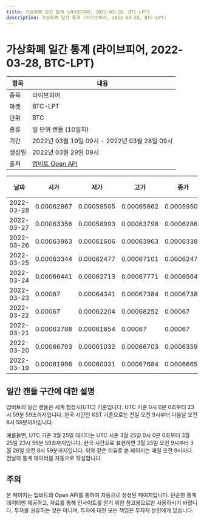 ```yaml
---
title: 가상화폐 일간 통계 (라이브피어, 2022-03-28, BTC-LPT)
description: 가상화폐 일간 통계 (라이브피어, 2022-03-28, BTC-LPT)
---
```



가상화폐 일간 통계 (라이브피어, 2022-03-28, BTC-LPT)
===

|항목|내용|
|--|--|
|종목|라이브피어|
|마켓|BTC-LPT|
|단위|BTC|
|종류|일 단위 캔들 (10일치)|
|기간|2022년 03월 19일 09시 - 2022년 03월 28일 09시|
|생성일|2022년 03월 29일 09시|
|출처|[업비트 Open API](https://docs.upbit.com)|


|날짜|시가|저가|고가|종가|비고|
|--|--|--|--|--|--|
|2022-03-28|0.00062867|0.00059505|0.00065862|0.00059505|    |
|2022-03-27|0.00063356|0.00058993|0.00063798|0.00062867|    |
|2022-03-26|0.00063963|0.00061606|0.00063963|0.00063383|    |
|2022-03-25|0.00063344|0.00062477|0.00067101|0.00062477|    |
|2022-03-24|0.00066441|0.00062713|0.00067771|0.00065642|    |
|2022-03-23|0.00067|0.00064341|0.00067384|0.00067383|    |
|2022-03-22|0.00067|0.00062204|0.00068252|0.00067|    |
|2022-03-21|0.00063788|0.00061854|0.00067|0.00067|    |
|2022-03-20|0.00066703|0.00061032|0.00066703|0.00063594|    |
|2022-03-19|0.00061996|0.00060031|0.00067684|0.00066659|    |


일간 캔들 구간에 대한 설명
---


업비트의 일간 캔들은 세계 협정시(UTC) 기준입니다. 
UTC 기준 0시 0분 0초부터 23시 59분 59초까지입니다. 
한국 시간인 KST 기준으로는 전일 오전 9시부터 다음날 오전 8시 59분까지입니다. 


예를들면, UTC 기준 3월 25일 데이터는 UTC 시준 3월 25일 0시 0분 0초부터 3월 25일 23시 59분 59초까지입니다. 
한국 시간으로 표현하면 3월 25일 오전 9시부터 3월 26일 오전 8시 59분까지입니다. 
이와 같은 이유로 본 페이지는 매일 오전 9시마다 전날의 통계 데이터를 자동으로 작성합니다. 


주의
---


본 페이지는 업비트의 Open API를 통하여 자동으로 생성된 페이지입니다. 
단순한 통계 데이터만 제공하고, 자료를 통해 인사이트를 얻기 위한 참고용으로만 사용하시기 바랍니다. 
투자를 권유하는 것은 아니며, 투자에 대한 모든 책임은 투자자 본인에게 있습니다. 

